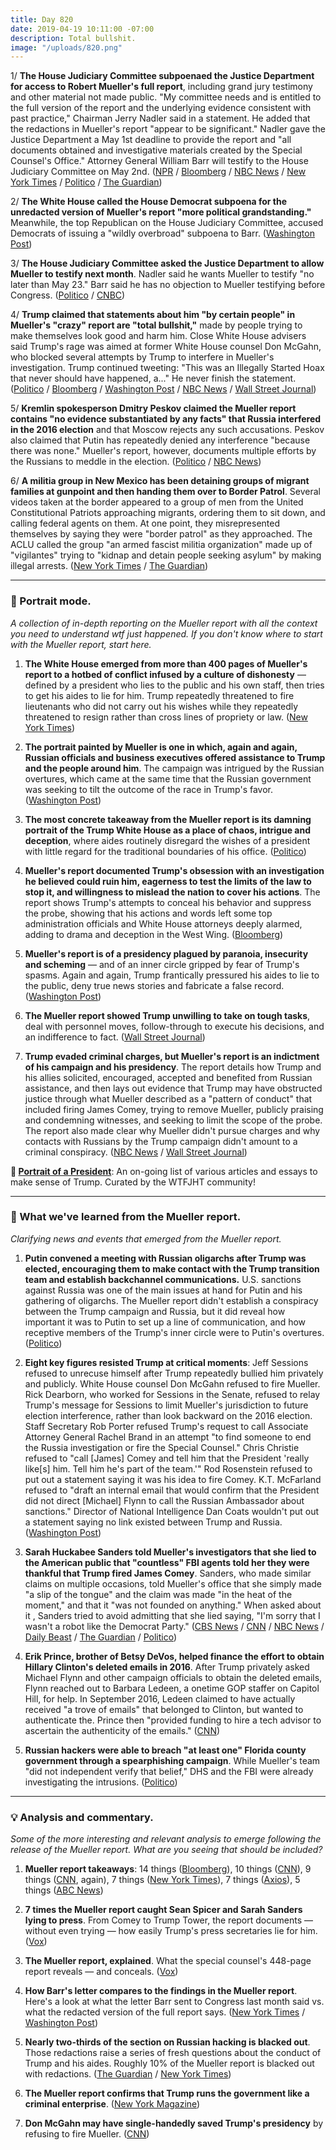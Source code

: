```yaml
---
title: Day 820
date: 2019-04-19 10:11:00 -07:00
description: Total bullshit.
image: "/uploads/820.png"
---
```


1/ **The House Judiciary Committee subpoenaed the Justice Department for access to Robert Mueller's full report**, including grand jury testimony and other material not made public. "My committee needs and is entitled to the full version of the report and the underlying evidence consistent with past practice," Chairman Jerry Nadler said in a statement. He added that the redactions in Mueller's report "appear to be significant." Nadler gave the Justice Department a May 1st deadline to provide the report and "all documents obtained and investigative materials created by the Special Counsel's Office." Attorney General William Barr will testify to the House Judiciary Committee on May 2nd. ([NPR](https://www.npr.org/2019/04/19/713967850/house-judiciary-committee-subpoenas-full-mueller-report) / [Bloomberg](https://www.bloomberg.com/news/articles/2019-04-19/mueller-report-nadler-subpoena) / [NBC News](https://www.nbcnews.com/politics/congress/house-judiciary-chairman-nadler-subpoenas-full-unredacted-mueller-report-n996291) / [New York Times](https://www.nytimes.com/2019/04/19/us/politics/Mueller-subpoena.html) / [Politico](https://www.politico.com/story/2019/04/19/nadler-subpoena-full-mueller-report-1282969) / [The Guardian](https://www.theguardian.com/us-news/2019/apr/19/mueller-report-democrats-investigate-subpoena))

2/ **The White House called the House Democrat subpoena for the unredacted version of Mueller's report "more political grandstanding."** Meanwhile, the top Republican on the House Judiciary Committee, accused Democrats of issuing a "wildly overbroad" subpoena to Barr. ([Washington Post](https://www.washingtonpost.com/politics/mueller-report-updates/2019/04/19/1d76fa72-623e-11e9-9ff2-abc984dc9eec_story.html))

3/ **The House Judiciary Committee asked the Justice Department to allow Mueller to testify next month**. Nadler said he wants Mueller to testify "no later than May 23." Barr said he has no objection to Mueller testifying before Congress. ([Politico](https://www.politico.com/story/2019/04/19/robert-mueller-testimony-house-judiciary-committee-1283213) / [CNBC](https://www.cnbc.com/2019/04/18/house-judiciary-chair-calls-mueller-to-testify-after-ags-press-conference.html))

4/ **Trump claimed that statements about him "by certain people" in Mueller's "crazy" report are "total bullshit,"** made by people trying to make themselves look good and harm him. Close White House advisers said Trump's rage was aimed at former White House counsel Don McGahn, who blocked several attempts by Trump to interfere in Mueller's investigation. Trump continued tweeting: "This was an Illegally Started Hoax that never should have happened, a..." He never finish the statement. ([Politico](https://www.politico.com/story/2019/04/19/trump-aides-mueller-report-1283128) / [Bloomberg](https://www.bloomberg.com/news/articles/2019-04-19/trump-says-mueller-report-s-statements-about-him-are-false) / [Washington Post](https://www.washingtonpost.com/politics/trump-uses-profanity-to-complain-about-the-mueller-report/2019/04/19/f9eadc1a-629f-11e9-9ff2-abc984dc9eec_story.html) / [NBC News](https://www.nbcnews.com/politics/donald-trump/trump-statements-about-me-mueller-report-are-total-bull-t-n996296) / [Wall Street Journal](https://www.wsj.com/articles/trump-derides-aides-statements-to-mueller-investigators-11555679852))

5/ **Kremlin spokesperson Dmitry Peskov claimed the Mueller report contains "no evidence substantiated by any facts" that Russia interfered in the 2016 election** and that Moscow rejects any such accusations. Peskov also claimed that Putin has repeatedly denied any interference "because there was none." Mueller's report, however, documents multiple efforts by the Russians to meddle in the election. ([Politico](https://www.politico.com/story/2019/04/19/kremlin-mueller-report-russian-meddling-1282654) / [NBC News](https://www.nbcnews.com/politics/white-house/no-proof-mueller-s-report-russian-meddling-kremlin-says-n996271))

6/ **A militia group in New Mexico has been detaining groups of migrant families at gunpoint and then handing them over to Border Patrol**. Several videos taken at the border appeared to a group of men from the United Constitutional Patriots approaching migrants, ordering them to sit down, and calling federal agents on them. At one point, they misrepresented themselves by saying they were "border patrol" as they approached. The ACLU called the group "an armed fascist militia organization" made up of "vigilantes" trying to "kidnap and detain people seeking asylum" by making illegal arrests. ([New York Times](https://www.nytimes.com/2019/04/18/us/new-mexico-militia.html) / [The Guardian](https://www.theguardian.com/us-news/2019/apr/18/new-mexico-migrants-armed-militia-detained))

---

### 👀 Portrait mode.

*A collection of in-depth reporting on the Mueller report with all the context you need to understand wtf just happened. If you don't know where to start with the Mueller report, start here.*

1. **The White House emerged from more than 400 pages of Mueller's report to a hotbed of conflict infused by a culture of dishonesty** — defined by a president who lies to the public and his own staff, then tries to get his aides to lie for him. Trump repeatedly threatened to fire lieutenants who did not carry out his wishes while they repeatedly threatened to resign rather than cross lines of propriety or law. ([New York Times](https://www.nytimes.com/2019/04/18/us/politics/white-house-mueller-report.html))

2. **The portrait painted by Mueller is one in which, again and again, Russian officials and busi­ness executives offered assistance to Trump and the people around him**. The campaign was intrigued by the Russian overtures, which came at the same time that the Russian government was seeking to tilt the outcome of the race in Trump's favor. ([Washington Post](https://www.washingtonpost.com/politics/muellers-report-paints-a-portrait-of-a-campaign-intrigued-by-russian-overtures/2019/04/18/e814fe84-571a-11e9-814f-e2f46684196e_story.html))

3. **The most concrete takeaway from the Mueller report is its damning portrait of the Trump White House as a place of chaos, intrigue and deception**, where aides routinely disregard the wishes of a president with little regard for the traditional boundaries of his office. ([Politico](https://www.politico.com/story/2019/04/18/mueller-report-trump-administration-1282651))

4. **Mueller's report documented Trump's obsession with an investigation he believed could ruin him, eagerness to test the limits of the law to stop it, and willingness to mislead the nation to cover his actions**. The report shows Trump's attempts to conceal his behavior and suppress the probe, showing that his actions and words left some top administration officials and White House attorneys deeply alarmed, adding to drama and deception in the West Wing. ([Bloomberg](https://www.bloomberg.com/news/articles/2019-04-19/trump-s-obsession-with-self-preservation-laid-bare-by-mueller))

5. **Mueller's report is of a presidency plagued by paranoia, insecurity and scheming** — and of an inner circle gripped by fear of Trump's spasms. Again and again, Trump frantically pressured his aides to lie to the public, deny true news stories and fabricate a false record. ([Washington Post](https://www.washingtonpost.com/politics/paranoia-lies-and-fear-trumps-presidency-laid-bare-by-mueller-report/2019/04/18/3379c49a-571b-11e9-814f-e2f46684196e_story.html))

6. **The Mueller report showed Trump unwilling to take on tough tasks**, deal with personnel moves, follow-through to execute his decisions, and an indifference to fact. ([Wall Street Journal](https://www.wsj.com/articles/mueller-report-describes-a-businessman-president-indifferent-to-facts-unwilling-to-take-on-tough-tasks-11555688005))

7. **Trump evaded criminal charges, but Mueller's report is an indictment of his campaign and his presidency**. The report details how Trump and his allies solicited, encouraged, accepted and benefited from Russian assistance, and then lays out evidence that Trump may have obstructed justice through what Mueller described as a "pattern of conduct" that included firing James Comey, trying to remove Mueller, publicly praising and condemning witnesses, and seeking to limit the scope of the probe. The report also made clear why Mueller didn't pursue charges and why contacts with Russians by the Trump campaign didn't amount to a criminal conspiracy. ([NBC News](https://www.nbcnews.com/politics/white-house/mueller-didn-t-charge-trump-his-report-brutal-indictment-n996191) / [Wall Street Journal](https://www.wsj.com/articles/mueller-report-release-11555590084))

**👑 [Portrait of a President](https://talk.whatthefuckjusthappenedtoday.com/t/portrait-of-a-president/1465)**: An on-going list of various articles and essays to make sense of Trump. Curated by the WTFJHT community!

---

### 🔦 What we've learned from the Mueller report.

*Clarifying news and events that emerged from the Mueller report.*

1. **Putin convened a meeting with Russian oligarchs after Trump was elected, encouraging them to make contact with the Trump transition team and establish backchannel communications.** U.S. sanctions against Russia was one of the main issues at hand for Putin and his gathering of oligarchs. The Mueller report didn't establish a conspiracy between the Trump campaign and Russia, but it did reveal how important it was to Putin to set up a line of communication, and how receptive members of the Trump's inner circle were to Putin's overtures. ([Politico](https://www.politico.com/story/2019/04/18/mueller-report-putin-trump-1282648))

2. **Eight key figures resisted Trump at critical moments**: Jeff Sessions refused to unrecuse himself after Trump repeatedly bullied him privately and publicly. White House counsel Don McGahn refused to fire Mueller. Rick Dearborn, who worked for Sessions in the Senate, refused to relay Trump's message for Sessions to limit Mueller's jurisdiction to future election interference, rather than look backward on the 2016 election. Staff Secretary Rob Porter refused Trump's request to call Associate Attorney General Rachel Brand in an attempt "to find someone to end the Russia investigation or fire the Special Counsel." Chris Christie refused to "call \[James\] Comey and tell him that the President 'really like\[s\] him. Tell him he's part of the team.'" Rod Rosenstein refused to put out a statement saying it was his idea to fire Comey. K.T. McFarland refused to "draft an internal email that would confirm that the President did not direct \[Michael\] Flynn to call the Russian Ambassador about sanctions." Director of National Intelligence Dan Coats wouldn't put out a statement saying no link existed between Trump and Russia. ([Washington Post](https://www.washingtonpost.com/news/powerpost/paloma/daily-202/2019/04/19/daily-202-the-mueller-report-showcases-eight-trump-loyalists-who-resisted-the-president-to-protect-themselves/5cb8a266a7a0a46fd9222a81/))

3. **Sarah Huckabee Sanders told Mueller's investigators that she lied to the American public that "countless" FBI agents told her they were thankful that Trump fired James Comey**. Sanders, who made similar claims on multiple occasions, told Mueller's office that she simply made "a slip of the tongue" and the claim was made "in the heat of the moment," and that it "was not founded on anything." When asked about it , Sanders tried to avoid admitting that she lied saying, "I'm sorry that I wasn't a robot like the Democrat Party." ([CBS News](https://www.cbsnews.com/news/mueller-report-sarah-sanders-says-trump-never-asked-her-to-lie/) / [CNN](https://www.cnn.com/2019/04/18/media/sarah-sanders-misleading-statements/index.html) / [NBC News](https://www.nbcnews.com/politics/white-house/sarah-sanders-defends-evidence-free-fbi-claim-sorry-i-wasn-n996286) / [Daily Beast](https://www.thedailybeast.com/sarah-sanders-denies-she-admitted-to-mueller-that-she-lied-about-fbi-comey-firing) / [The Guardian](https://www.theguardian.com/us-news/2019/apr/19/sarah-sanders-mueller-report-defends-lying-james-comey) / [Politico](https://www.politico.com/story/2019/04/18/mueller-report-sarah-sanders-comey-1282275))

4. **Erik Prince, brother of Betsy DeVos, helped finance the effort to obtain Hillary Clinton's deleted emails in 2016**. After Trump privately asked Michael Flynn and other campaign officials to obtain the deleted emails, Flynn reached out to Barbara Ledeen, a onetime GOP staffer on Capitol Hill, for help. In September 2016, Ledeen claimed to have actually received "a trove of emails" that belonged to Clinton, but wanted to authenticate the. Prince then "provided funding to hire a tech advisor to ascertain the authenticity of the emails." ([CNN](https://www.cnn.com/2019/04/18/politics/erik-prince-clinton-emails-mueller/index.html))

5. **Russian hackers were able to breach "at least one" Florida county government through a spearphishing campaign**. While Mueller's team "did not independent verify that belief," DHS and the FBI were already investigating the intrusions. ([Politico](https://www.politico.com/story/2019/04/18/fbi-russians-hacked-florida-vote-mueller-report-1281159))

---

### 💡 Analysis and commentary.

*Some of the more interesting and relevant analysis to emerge following the release of the Mueller report. What are you seeing that should be included?*

1. **Mueller report takeaways**: 14 things ([Bloomberg](https://www.bloomberg.com/news/articles/2019-04-18/mueller-report-key-questions)), 10 things ([CNN](https://www.cnn.com/2019/04/18/politics/donald-trump-bill-barr-william-barr-mueller-report/index.html)), 9 things ([CNN](https://www.cnn.com/2019/04/14/politics/mueller-report-unanswered-questions/index.html), again), 7 things ([New York Times](https://www.nytimes.com/2019/04/18/us/politics/mueller-report-pdf-takeaways.html)), 7 things ([Axios](https://www.axios.com/mueller-report-takeaways-ee6cfae3-37e3-429e-b3c5-fcae8994b09d.html)), 5 things ([ABC News](https://abcnews.go.com/Politics/key-takeaways-special-counsel-robert-muellers-report/story?id=62493619))

2. **7 times the Mueller report caught Sean Spicer and Sarah Sanders lying to press**. From Comey to Trump Tower, the report documents — without even trying — how easily Trump's press secretaries lie for him. ([Vox](https://www.vox.com/2019/4/18/18485512/mueller-report-trump-lies-sarah-sanders))

3. **The Mueller report, explained**. What the special counsel's 448-page report reveals — and conceals. ([Vox](https://www.vox.com/2019/4/18/18485602/mueller-report-findings-obstruction-russia-collusion))

4. **How Barr's letter compares to the findings in the Mueller report**. Here's a look at what the letter Barr sent to Congress last month said vs. what the redacted version of the full report says. ([New York Times](https://www.nytimes.com/2019/04/19/us/politics/mueller-report-william-barr-excerpts.html) / [Washington Post](https://www.washingtonpost.com/politics/2019/04/19/what-attorney-general-barr-said-vs-what-mueller-report-said/?noredirect=on))

5. **Nearly two-thirds of the section on Russian hacking is blacked out**. Those redactions raise a series of fresh questions about the conduct of Trump and his aides. Roughly 10% of the Mueller report is blacked out with redactions. ([The Guardian](https://www.theguardian.com/us-news/2019/apr/18/mueller-report-key-unanswered-questions) / [New York Times](https://www.nytimes.com/interactive/2019/04/19/us/politics/redacted-mueller-report.html))

6. **The Mueller report confirms that Trump runs the government like a criminal enterprise**. ([New York Magazine](https://nymag.com/intelligencer/2019/04/mueller-report-excerpts-confirm-trump-runs-white-house-like-the-mob.html))

7. **Don McGahn may have single-handedly saved Trump's presidency** by refusing to fire Mueller. ([CNN](https://www.cnn.com/2019/04/19/politics/don-mcgahn-mueller-report-donald-trump/index.html))